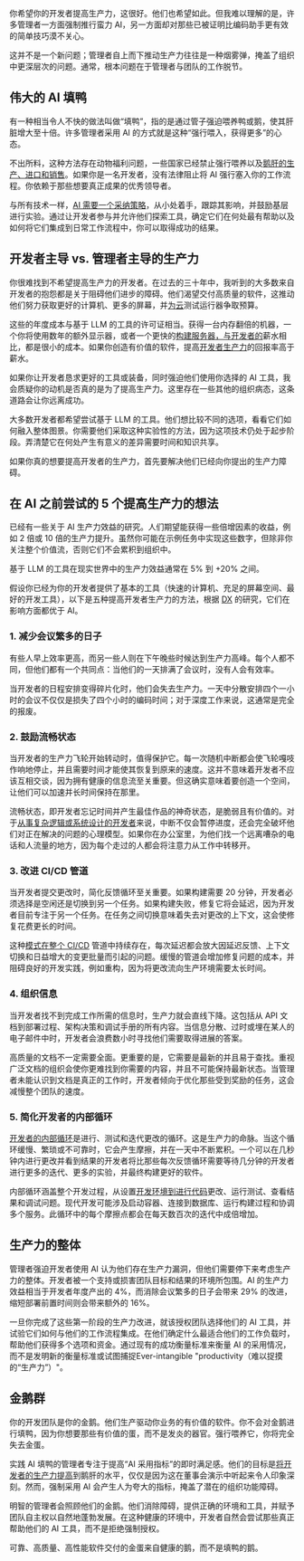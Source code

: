 你希望你的开发者提高生产力，这很好。他们也希望如此。但我难以理解的是，许多管理者一方面强制推行蛮力 AI，另一方面却对那些已被证明比编码助手更有效的简单技巧漠不关心。

这并不是一个新问题；管理者自上而下推动生产力往往是一种烟雾弹，掩盖了组织中更深层次的问题。通常，根本问题在于管理者与团队的工作脱节。

## 伟大的 AI 填鸭

有一种相当令人不快的做法叫做“填鸭”，指的是通过管子强迫喂养鸭或鹅，使其肝脏增大至十倍。许多管理者采用 AI 的方式就是这种“强行喂入，获得更多”的心态。

不出所料，这种方法存在动物福利问题，一些国家已经禁止强行喂养以及[鹅肝的生产、进口和销售](https://calf.law/factsheets/sales-bans)。如果你是一名开发者，没有法律阻止将 AI 强行塞入你的工作流程。你依赖于那些想要真正成果的优秀领导者。

与所有技术一样，[AI 需要一个采纳策略](https://dora.dev/guides/how-to-innovate-with-generative-ai/)，从小处着手，跟踪其影响，并鼓励基层进行实验。通过让开发者参与并允许他们探索工具，确定它们在何处最有帮助以及如何将它们集成到日常工作流程中，你可以取得成功的结果。

## 开发者主导 vs. 管理者主导的生产力

你很难找到不希望提高生产力的开发者。在过去的三十年中，我听到的大多数来自开发者的抱怨都是关于阻碍他们进步的障碍。他们渴望交付高质量的软件，这推动他们努力获取更好的计算机、更多的屏幕，并[为云](https://thenewstack.io/what-we-can-learn-from-the-top-cloud-security-breaches/)测试运行器争取预算。

这些的年度成本与基于 LLM 的工具的许可证相当。获得一台内存翻倍的机器，一个你将使用数年的额外显示器，或者一个更快的[构建服务器，与开发者的](https://thenewstack.io/tutorial-build-a-simple-mcp-server-with-claude-desktop/)薪水相比，都是很小的成本。如果你创造有价值的软件，提高[开发者生产力](https://thenewstack.io/developer-productivity-in-2025-more-ai-but-mixed-results/)的回报率高于薪水。

如果你让开发者恳求更好的工具或装备，同时强迫他们使用你选择的 AI 工具，我会质疑你的动机是否真的是为了提高生产力。这里存在一些其他的组织病态，这条道路会让你远离成功。

大多数开发者都希望尝试基于 LLM 的工具。他们想比较不同的选项，看看它们如何融入整体图景。你需要他们采取这种实验性的方法，因为这项技术仍处于起步阶段。弄清楚它在何处产生有意义的差异需要时间和知识共享。

如果你真的想要提高开发者的生产力，首先要解决他们已经向你提出的生产力障碍。

## 在 AI 之前尝试的 5 个提高生产力的想法

已经有一些关于 AI 生产力效益的研究。人们期望能获得一些倍增因素的收益，例如 2 倍或 10 倍的生产力提升。虽然你可能在示例任务中实现这些数字，但除非你关注整个价值流，否则它们不会累积到组织中。

基于 LLM 的工具在现实世界中的生产力效益通常在 5% 到 +20% 之间。

假设你已经为你的开发者提供了基本的工具（快速的计算机、充足的屏幕空间、最好的开发工具），以下是五种提高开发者生产力的方法，根据 [DX](https://getdx.com) 的研究，它们在影响方面都优于 AI。

### 1. 减少会议繁多的日子

有些人早上效率更高，而另一些人则在下午晚些时候达到生产力高峰。每个人都不同，但他们都有一个共同点：当他们的一天排满了会议时，没有人会有效率。

当开发者的日程安排变得碎片化时，他们会失去生产力。一天中分散安排四个一小时的会议不仅仅是损失了四个小时的编码时间；对于深度工作来说，这通常是完全的报废。

### 2. 鼓励流畅状态

当开发者的生产力飞轮开始转动时，值得保护它。每一次随机中断都会使飞轮嘎吱作响地停止，并且需要时间才能使其恢复到原来的速度。这并不意味着开发者不应该互相交谈，因为拥有健康的信息流至关重要。但这确实意味着要创造一个空间，让他们可以加速并长时间保持在那里。

流畅状态，即开发者忘记时间并产生最佳作品的神奇状态，是脆弱且有价值的。对于[从事复杂逻辑或系统设计的开发者](https://thenewstack.io/devs-need-system-design-tools-not-diagramming-tools/)来说，中断不仅会暂停进度，还会完全破坏他们对正在解决的问题的心理模型。如果你在办公室里，为他们找一个远离嘈杂的电话和人流量的地方，因为每个走过的人都会将注意力从工作中转移开。

### 3. 改进 CI/CD 管道

当开发者提交更改时，简化反馈循环至关重要。如果构建需要 20 分钟，开发者必须选择是空闲还是切换到另一个任务。如果构建失败，修复它将会延迟，因为开发者目前专注于另一个任务。在任务之间切换意味着失去对更改的上下文，这会使修复花费更长的时间。

这种[模式在整个 CI/CD](https://thenewstack.io/implement-saga-patterns-in-microservices-with-nestjs-and-kafka/) 管道中持续存在，每次延迟都会放大因延迟反馈、上下文切换和日益增大的变更批量而引起的问题。缓慢的管道会增加修复问题的成本，并阻碍良好的开发实践，例如重构，因为将更改流向生产环境需要太长时间。

### 4. 组织信息

当开发者找不到完成工作所需的信息时，生产力就会直线下降。这包括从 API 文档到部署过程、架构决策和调试手册的所有内容。当信息分散、过时或埋在某人的电子邮件中时，开发者会浪费数小时寻找他们需要取得进展的答案。

高质量的文档不一定需要全面。更重要的是，它需要是最新的并且易于查找。重视广泛文档的组织会使你更难找到你需要的内容，并且不可能保持最新状态。当管理者未能认识到文档是真正的工作时，开发者倾向于优化那些受到奖励的任务，这会减慢整个团队的速度。

### 5. 简化开发者的内部循环

[开发者的内部循环](https://thenewstack.io/optimize-your-inner-dev-loop-to-increase-developer-velocity/)是进行、测试和迭代更改的循环。这是生产力的命脉。当这个循环缓慢、繁琐或不可靠时，它会产生摩擦，并在一天中不断累积。一个可以在几秒钟内进行更改并看到结果的开发者将比那些每次反馈循环需要等待几分钟的开发者进行更多的迭代、更多的实验，并最终构建更好的软件。

内部循环涵盖整个开发过程，从设置[开发环境到进行代码](https://thenewstack.io/how-we-evolved-from-iac-to-environments-as-code/)更改、运行测试、查看结果和调试问题。现代开发可能涉及启动容器、连接到数据库、运行构建过程和协调多个服务。此循环中的每个摩擦点都会在每天数百次的迭代中成倍增加。

## 生产力的整体

管理者强迫开发者使用 AI 认为他们存在生产力漏洞，但他们需要停下来考虑生产力的整体。开发者被一个支持或损害团队目标和结果的环境所包围。AI 的生产力效益相当于开发者年度产出的 4%，而消除会议繁多的日子会带来 29% 的改进，缩短部署前置时间则会带来额外的 16%。

一旦你完成了这些第一阶段的生产力改进，就该授权团队选择他们的 AI 工具，并试验它们如何与他们的工作流程集成。在他们确定什么最适合他们的工作负载时，帮助他们获得多个选项和资金。通过现有的成功衡量标准来衡量 AI 的采用情况，而不是发明新的衡量标准或试图捕捉Ever-intangible "productivity（难以捉摸的“生产力”）"。

## 金鹅群

你的开发团队是你的金鹅。他们生产驱动你业务的有价值的软件。你不会对金鹅进行填鸭，因为你想要那些有价值的蛋，而不是发炎的器官。强行喂养它，你将完全失去金蛋。

实践 AI 填鸭的管理者专注于提高“AI 采用指标”的即时满足感。他们的目标是[将开发者的生产力提高](https://thenewstack.io/3-ways-an-internal-developer-portal-boosts-developer-productivity/)到鹅肝的水平，仅仅是因为这在董事会演示中听起来令人印象深刻。然而，强制采用 AI 会产生人为夸大的指标，掩盖了潜在的组织功能障碍。

明智的管理者会照顾他们的金鹅。他们消除障碍，提供正确的环境和工具，并赋予团队自主权以自然地蓬勃发展。在这种健康的环境中，开发者自然会尝试那些真正帮助他们的 AI 工具，而不是拒绝强制授权。

可靠、高质量、高性能软件交付的金蛋来自健康的鹅，而不是填鸭的鹅。